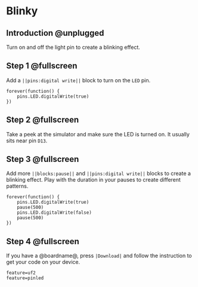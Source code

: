# Blinky

## Introduction @unplugged

Turn on and off the light pin to create a blinking effect.

## Step 1 @fullscreen

Add a ``||pins:digital write||`` block to turn on the ``LED`` pin.

```blocks
forever(function() {
    pins.LED.digitalWrite(true)
})
```

## Step 2 @fullscreen

Take a peek at the simulator and make sure the LED is turned on. It usually sits near pin ``D13``.

## Step 3 @fullscreen

Add more ``||blocks:pause||`` and ``||pins:digital write||`` blocks to create a blinking effect.
Play with the duration in your pauses to create different patterns.

```blocks
forever(function() {
    pins.LED.digitalWrite(true)
    pause(500)
    pins.LED.digitalWrite(false)
    pause(500)    
})
```

## Step 4 @fullscreen

If you have a @boardname@, press ``|Download|`` and follow the instruction to get your code on your device.

```config
feature=uf2
feature=pinled
```